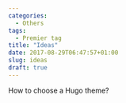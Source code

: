 ```yaml
---
categories:
  - Others
tags:
  - Premier tag
title: "Ideas"
date: 2017-08-29T06:47:57+01:00
slug: ideas
draft: true
---
```


How to choose a Hugo theme?
